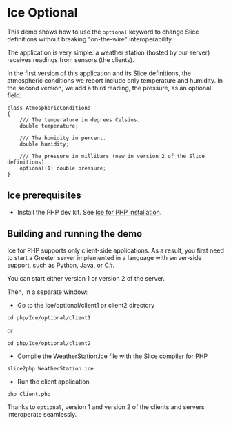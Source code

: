 # Ice Optional

This demo shows how to use the `optional` keyword to change Slice definitions without breaking "on-the-wire"
interoperability.

The application is very simple: a weather station (hosted by our server) receives readings from sensors (the clients).

In the first version of this application and its Slice definitions, the atmospheric conditions we report include only
temperature and humidity. In the second version, we add a third reading, the pressure, as an optional field:

```ice
class AtmosphericConditions
{
    /// The temperature in degrees Celsius.
    double temperature;

    /// The humidity in percent.
    double humidity;

    /// The pressure in millibars (new in version 2 of the Slice definitions).
    optional(1) double pressure;
}
```

## Ice prerequisites

- Install the PHP dev kit. See [Ice for PHP installation].

## Building and running the demo

Ice for PHP supports only client-side applications. As a result, you first need to start a Greeter server implemented
in a language with server-side support, such as Python, Java, or C#.

You can start either version 1 or version 2 of the server.

Then, in a separate window:

- Go to the Ice/optional/client1 or client2 directory

```shell
cd php/Ice/optional/client1
```

or

```shell
cd php/Ice/optional/client2
```

- Compile the WeatherStation.ice file with the Slice compiler for PHP

```shell
slice2php WeatherStation.ice
```

- Run the client application

```shell
php Client.php
```

Thanks to `optional`, version 1 and version 2 of the clients and servers interoperate seamlessly.

[Ice for PHP installation]: https://github.com/zeroc-ice/ice/blob/main/NIGHTLY.md#ice-for-php
